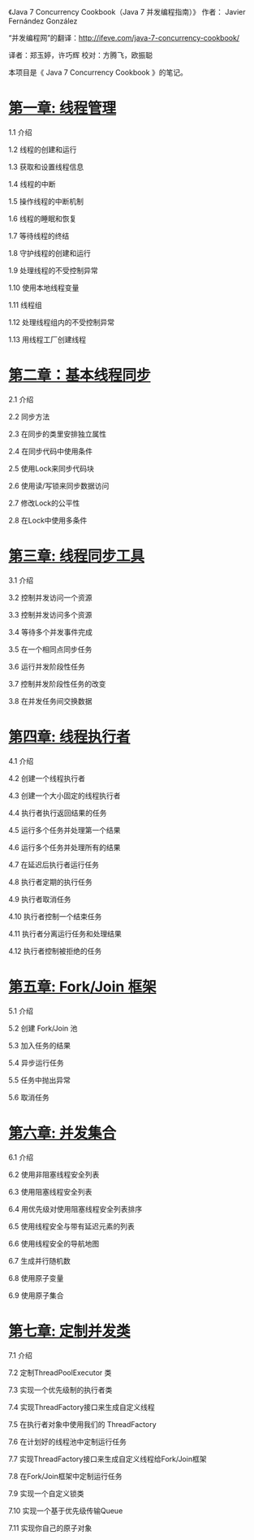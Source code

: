 《Java 7 Concurrency Cookbook（Java 7 并发编程指南）》   作者： Javier Fernández González

“并发编程网”的翻译：http://ifeve.com/java-7-concurrency-cookbook/

译者：郑玉婷，许巧辉 校对：方腾飞，欧振聪  

本项目是《 Java 7 Concurrency Cookbook 》的笔记。

# [第一章: 线程管理](docs/chapter1.md)

1.1 介绍 

1.2 线程的创建和运行 

1.3 获取和设置线程信息 

1.4 线程的中断 

1.5 操作线程的中断机制 

1.6 线程的睡眠和恢复 

1.7 等待线程的终结 

1.8 守护线程的创建和运行 

1.9 处理线程的不受控制异常 

1.10 使用本地线程变量

1.11 线程组

1.12 处理线程组内的不受控制异常

1.13 用线程工厂创建线程

# [第二章：基本线程同步](docs/chapter2.md)

2.1 介绍 

2.2 同步方法 

2.3 在同步的类里安排独立属性

2.4 在同步代码中使用条件

2.5 使用Lock来同步代码块

2.6 使用读/写锁来同步数据访问

2.7 修改Lock的公平性

2.8 在Lock中使用多条件

# [第三章: 线程同步工具](docs/chapter3.md)

3.1 介绍

3.2 控制并发访问一个资源

3.3 控制并发访问多个资源

3.4 等待多个并发事件完成

3.5 在一个相同点同步任务

3.6 运行并发阶段性任务

3.7 控制并发阶段性任务的改变

3.8 在并发任务间交换数据

# [第四章: 线程执行者](docs/chapter4.md)

4.1 介绍 

4.2 创建一个线程执行者 

4.3 创建一个大小固定的线程执行者 

4.4 执行者执行返回结果的任务 

4.5 运行多个任务并处理第一个结果 

4.6 运行多个任务并处理所有的结果

4.7 在延迟后执行者运行任务

4.8 执行者定期的执行任务

4.9 执行者取消任务 

4.10 执行者控制一个结束任务 

4.11 执行者分离运行任务和处理结果 

4.12 执行者控制被拒绝的任务

# [第五章: Fork/Join 框架](docs/chapter5.md)

5.1 介绍 

5.2 创建 Fork/Join 池 

5.3 加入任务的结果 

5.4 异步运行任务 

5.5 任务中抛出异常

5.6 取消任务

# [第六章: 并发集合](docs/chapter6.md)

6.1 介绍 

6.2 使用非阻塞线程安全列表 

6.3 使用阻塞线程安全列表 

6.4 用优先级对使用阻塞线程安全列表排序

6.5 使用线程安全与带有延迟元素的列表 

6.6 使用线程安全的导航地图

6.7 生成并行随机数 

6.8 使用原子变量

6.9 使用原子集合 

# [第七章: 定制并发类](docs/chapter7)

7.1 介绍 

7.2 定制ThreadPoolExecutor 类

7.3 实现一个优先级制的执行者类 

7.4 实现ThreadFactory接口来生成自定义线程 

7.5 在执行者对象中使用我们的 ThreadFactory 

7.6 在计划好的线程池中定制运行任务 

7.7 实现ThreadFactory接口来生成自定义线程给Fork/Join框架 

7.8 在Fork/Join框架中定制运行任务 

7.9 实现一个自定义锁类 

7.10 实现一个基于优先级传输Queue 

7.11 实现你自己的原子对象